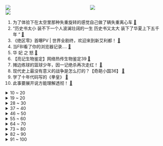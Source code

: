 <div >
	<a style="float:left;width:55%;" href = "https://github.com/anuraghazra/github-readme-stats">
	 <img src = "https://github-readme-stats.vercel.app/api?username=iuuuuuaena&theme=buefy&show_icons=true"/>
	</a>
	<a  style="float:right;width:45%" href = "https://github.com/anuraghazra/github-readme-stats">
	 <img  src="https://github-readme-stats.vercel.app/api/top-langs/?username=anuraghazra&layout=compact"/>
	</a>
	</div>

[![](https://img.shields.io/badge/jxd-@jxdgogogo.xyz-yellowgreen.svg)](https://www.jxdgogogo.xyz)<br>
1. 为了体验下在太空里那种失重旋转的感觉自己做了辆失重离心车 [:link:](//www.bilibili.com/video/BV1pU4y1S73k) <br>
2. “历史书太小 装不下一个人波澜壮阔的一生   历史书又太大 装下了华夏上下五千年 ” [:link:](//www.bilibili.com/video/BV1oT4y1671T) <br>
3. 《绝区零》首曝PV | 世界全剧终，欢迎来到新艾利都！ [:link:](//www.bilibili.com/video/BV1xT4y1B7gg) <br>
4. 当FBI看了你的浏览器记录.... [:link:](//www.bilibili.com/video/BV17u41167Kb) <br>
5. 华 妃 之 怒 [:link:](//www.bilibili.com/video/BV1M34y1h7ks) <br>
6. 【亮记生物鉴定】网络热传生物鉴定39 [:link:](//www.bilibili.com/video/BV1Av4y1N7bZ) <br>
7. 摊边练球的篮球少年，因一记绝杀再次走红！ [:link:](//www.bilibili.com/video/BV17R4y1A7R7) <br>
8. 现代史上最没有意义的战争是怎么打的？【奇葩小国36】 [:link:](//www.bilibili.com/video/BV1ZZ4y1h7f2) <br>
9. 学了十年代码写的《拳皇》 [:link:](//www.bilibili.com/video/BV1ea411J7k9) <br>
10. 此事要展开说方能理解透彻！ [:link:](//www.bilibili.com/video/BV1tr4y1t7QD) <br>
<details>
<summary>10 ~ 20</summary>

11. 低成本口碑佳作《毛骗》正式登陆B站，S1E01 梦开始的地方！（防骗！反诈！） [:link:](//www.bilibili.com/video/BV1TR4y1A7E8) <br>
12. 诺一：这个家没我不行！#诺一 #刘烨 [:link:](//www.bilibili.com/video/BV1Pv4y1T7BJ) <br>
13. 白嫖党的硬币保不住了？自制「隐形人」短片，用特效夺走你的硬币 [:link:](//www.bilibili.com/video/BV1GS4y1b7n7) <br>
14. 我们四个真强！ [:link:](//www.bilibili.com/video/BV19T4y1B7MD) <br>
15. “Nice 爷爷”知道自己在中国火了，再现表情包名场面 [:link:](//www.bilibili.com/video/BV1EZ4y187h7) <br>
16. 四川小城超硬核烧烤！自选一大把先过油再烤，深夜食客络绎不绝 [:link:](//www.bilibili.com/video/BV15A4y1S7Ng) <br>
17. 决斗必须要有铁的意志和钢的强韧【水无月菌】 [:link:](//www.bilibili.com/video/BV1wZ4y187PQ) <br>
18. 沉浸体验20岁死了两个丈夫的生活 [:link:](//www.bilibili.com/video/BV1p541197HW) <br>
19. 【TF家族】练习生的原创练习集《Well，come!》（4）——《DTTM》【张泽禹】 [:link:](//www.bilibili.com/video/BV1Hr4y1b7xV) <br>
</details>
<details>
<summary>19 ~ 20</summary>

20. 😭立本！没有你 我怎么活啊啊啊啊！？ [:link:](//www.bilibili.com/video/BV1sA4y1S7vi) <br>
21. LOL祖传古法电疗套路！对手：我满血啊！满血！【有点骚东西】 [:link:](//www.bilibili.com/video/BV1su41167gd) <br>
22. 不妨大胆的去追逐一下梦想，虽然我们没有那么多观众………… [:link:](//www.bilibili.com/video/BV1dY4y1b7yz) <br>
23. 杀一条巨大裸胸鳝，非常凶猛一口能咬断手臂，堪称海洋里的恶霸 [:link:](//www.bilibili.com/video/BV1D54y1f7eQ) <br>
24. 新番时光机！十年前的观众都在看什么神片？「2012年4月篇」 [:link:](//www.bilibili.com/video/BV1mR4y1A7Ey) <br>
25. 就这也配叫解压玩具？出口暗鲨美国儿童的吗？ [:link:](//www.bilibili.com/video/BV1aT4y167Pj) <br>
26. 真人手法VS动漫特效！我在现实世界还原了JOJO里的赌术！ [:link:](//www.bilibili.com/video/BV1bt4y1x7Wk) <br>
27. 你好，我叫卡塔琳娜【原神】 [:link:](//www.bilibili.com/video/BV1iL4y1F76m) <br>
28. 【4K60FPS】宇多田光《One Last Kiss》高能来袭！再见，所有的福音战士！ [:link:](//www.bilibili.com/video/BV1HU4y1m72z) <br>
</details>
<details>
<summary>28 ~ 30</summary>

29. 朋友们，我飘了，敢在B站上传10分钟以上的视频了！ [:link:](//www.bilibili.com/video/BV1aB4y1y7u5) <br>
30. 千万别碰长辈的手机！ [:link:](//www.bilibili.com/video/BV13F41177x4) <br>
31. 【中日歌词/MV/米津玄师】《M八七》完整版MV公布！「新・奥特曼」主题曲！ [:link:](//www.bilibili.com/video/BV1ia411J7uD) <br>
32. 【男孩穿吉利服 躺草地想伪装，不料被大家发现围观拍照】 [:link:](//www.bilibili.com/video/BV11F411j7NS) <br>
33. 第一次去绵羊料理家，我竟然送她这个..... [:link:](//www.bilibili.com/video/BV143411A7zM) <br>
34. 有两下子，但只有两下子 [:link:](//www.bilibili.com/video/BV1JZ4y1a7JY) <br>
35. 【高原战士】军营也有“网红打卡地”？来看看兵哥哥们自制的浮雕墙！ [:link:](//www.bilibili.com/video/BV1wT4y1r7mL) <br>
36. 上海up主现状...... [:link:](//www.bilibili.com/video/BV1jA4y1f7SK) <br>
37. 《请叫我总监》：虽然老板PUA我，但我们要谈恋爱！ [:link:](//www.bilibili.com/video/BV1tS4y1b7nL) <br>
</details>
<details>
<summary>37 ~ 40</summary>

38. 【2008-2022】汶川大地震，我们不曾忘记 [:link:](//www.bilibili.com/video/BV1TY4y1r73h) <br>
39. 求求你别卷我了！卖1元真不贵 [:link:](//www.bilibili.com/video/BV153411N7cM) <br>
40. 自制＂自己会跑的小电视＂ [:link:](//www.bilibili.com/video/BV1qu411z7xR) <br>
41. 没有人是完美的 [:link:](//www.bilibili.com/video/BV15U4y1m7dh) <br>
42. 最近要被三个孕妇折腾惨了 [:link:](//www.bilibili.com/video/BV1nA4y1f7ff) <br>
43. 500万粉，我却失业了 [:link:](//www.bilibili.com/video/BV1tF41177TX) <br>
44. 一不小心把骗子送进监狱...... [:link:](//www.bilibili.com/video/BV18A4y1f7n2) <br>
45. 【改善体态缓解痛经的方法】脊医Patrick分享的一些改善不良体态、富贵包，缓解肩膀疼痛和痛经的方法，有需要的朋友可以马起来练一下 [:link:](//www.bilibili.com/video/BV1y44y1u7qv) <br>
46. 重庆街头“小火锅”，深夜肉食炸弹，一锅能干3碗饭… [:link:](//www.bilibili.com/video/BV1tB4y1y7VX) <br>
</details>
<details>
<summary>46 ~ 50</summary>

47. 和我宝贝女儿一起cos《间谍过家家》 [:link:](//www.bilibili.com/video/BV1oU4y127At) <br>
48. 还想喝奶茶做梦呢？妹有 [:link:](//www.bilibili.com/video/BV1wY4y1r72w) <br>
49. 《崩坏3》全新SP角色格蕾修「繁星·绘世之卷」预告 [:link:](//www.bilibili.com/video/BV1MB4y1y76e) <br>
50. 闺蜜能让男友变更强！ [:link:](//www.bilibili.com/video/BV1dS4y1b7Td) <br>
51. 《梦幻西游网页版》洛神伙伴PV | 翩若惊鸿，婉若游龙，看洛神绝美风采尽现灵山！ [:link:](//www.bilibili.com/video/BV1rR4y1A7Ly) <br>
52. 《关于西天取经是场 骗局 这件事》—六耳传2 [:link:](//www.bilibili.com/video/BV1GZ4y187xb) <br>
53. 没想到，以这种方式夜跑了 [:link:](//www.bilibili.com/video/BV1vr4y1t73F) <br>
54. 危！假装不在家却偷偷给女友点外卖投屏…等她精神错乱后再叫来丈母娘！ [:link:](//www.bilibili.com/video/BV17u41167Up) <br>
55. 他好像知道自己很可爱 [:link:](//www.bilibili.com/video/BV1yu411z7cw) <br>
</details>
<details>
<summary>55 ~ 60</summary>

56. 男生和女生的区别 [:link:](//www.bilibili.com/video/BV1CY4y1r78M) <br>
57. 结局多次反转 [:link:](//www.bilibili.com/video/BV1HB4y127Af) <br>
58. 花费7万 我摔了7台折叠屏 最后全部坏完【新评科技】 [:link:](//www.bilibili.com/video/BV11B4y1y7DR) <br>
59. 他比我妈还相信我，尼尔叔叔：你自己试试看吧 [:link:](//www.bilibili.com/video/BV1DZ4y1h7YX) <br>
60. “兄弟？买挂吗！！”【BUG快乐阴人流#6】 [:link:](//www.bilibili.com/video/BV1hR4y1c778) <br>
61. 揭秘芭蕾舞女演员的腿到底有多长 [:link:](//www.bilibili.com/video/BV1Dt4y1s7hD) <br>
62. 40年过去了，msi还在重赛，rng已经10000-0了 [:link:](//www.bilibili.com/video/BV1Kr4y1b7Fh) <br>
63. 这可能是王者荣耀有史以来耗时最长的一局巅峰赛了！ [:link:](//www.bilibili.com/video/BV1tY4y147w2) <br>
64. 吹 风 机 吃 人 [:link:](//www.bilibili.com/video/BV1vS4y1b7VJ) <br>
</details>
<details>
<summary>64 ~ 70</summary>

65. （这也能解说？！）史上最干净的3V3篮球对抗！ [:link:](//www.bilibili.com/video/BV1SR4y1A7XJ) <br>
66. 注意，俄罗斯涂鸦画手开始炫技了！这样一幅3D画市场价肯定老高了！ [:link:](//www.bilibili.com/video/BV11T4y167cs) <br>
67. 现在都是可乐博物馆的馆长了 [:link:](//www.bilibili.com/video/BV1nY411w79b) <br>
68. 其实还是多加几帧的好，可惜我惜命 [:link:](//www.bilibili.com/video/BV1qt4y1x7LJ) <br>
69. 骑行阿里中线，走出无人区到达牧区乡镇，买点新鲜食材好好做顿饭吃 [:link:](//www.bilibili.com/video/BV1eZ4y1a7ty) <br>
70. 💙这个地方是独属于冰系浪漫吧！就是有个人比较不解风情... [:link:](//www.bilibili.com/video/BV16a411J72W) <br>
71. 前方高能：失眠的看过来，要相信自己的眼睛！ [:link:](//www.bilibili.com/video/BV1jR4y1A78J) <br>
72. B站独家《刺客信条 : 大革命》电影版 含全新镜头 中法英三字 155分钟完整版 激荡的革命和爱情 粉丝作品 4K 21:9宽荧幕 [:link:](//www.bilibili.com/video/BV1vv4y1P7g7) <br>
73. 【罗翔】黄鼠狼是保护动物吗？烤着吃野生蝗虫犯法吗？ [:link:](//www.bilibili.com/video/BV1ju41167hc) <br>
</details>
<details>
<summary>73 ~ 80</summary>

74. 天气有点热，回家不做饭了，买点丸子吃。 [:link:](//www.bilibili.com/video/BV1PY4y1t7oT) <br>
75. 清华大佬196小时讲完的日语教程，整整300集，全程干货无废话，学完即过N1 [:link:](//www.bilibili.com/video/BV1p34y1h7so) <br>
76. 爱好是爱好，职业是职业！ [:link:](//www.bilibili.com/video/BV1h5411d7mB) <br>
77. 千万不要把女朋友当成兄弟！！否则... [:link:](//www.bilibili.com/video/BV1uA4y1f7ZY) <br>
78. 我买了一些不好玩的玩具！ [:link:](//www.bilibili.com/video/BV1uF411L7mZ) <br>
79. 发给经常偷看你动态的现眼包 [:link:](//www.bilibili.com/video/BV15a411J7fs) <br>
80. 《枪手是狼，医生是猪》 [:link:](//www.bilibili.com/video/BV1B5411d7YW) <br>
81. 五分钟！能画出多大脑洞的作品？ [:link:](//www.bilibili.com/video/BV113411N7f3) <br>
82. 我与"狗"的生活，结局是我没想到的······ [:link:](//www.bilibili.com/video/BV15A4y1S7vF) <br>
</details>
<details>
<summary>82 ~ 90</summary>

83. 生腌吃到爽，生猛的潮汕毒药有人上瘾有人怕！ [:link:](//www.bilibili.com/video/BV1Pv4y1N73H) <br>
84. 都说猴头菇饼干里没有猴头菇，于是我决定亲自做！ [:link:](//www.bilibili.com/video/BV1V541197pJ) <br>
85. 宅家胖了但可爱！肉脸mm不化它，我真的会伤心！ [:link:](//www.bilibili.com/video/BV1L3411N7YW) <br>
86. 大 熊 猫 版⚡️本 草 纲 目⚡️ [:link:](//www.bilibili.com/video/BV14Y4y1476g) <br>
87. 跑的累？跑不远？2大跑步省力原则 [:link:](//www.bilibili.com/video/BV1oa411E75t) <br>
88. 一个反复横跳的上单选手【在下TheShy01】 [:link:](//www.bilibili.com/video/BV1c34y1a7nP) <br>
89. 闺蜜：？？？ 我的猫：我想她被我迷住了 [:link:](//www.bilibili.com/video/BV1GL4y1F7TX) <br>
90. 不同老师选班委 [:link:](//www.bilibili.com/video/BV1v5411d77W) <br>
91. 男生买车 vs 女生买车 [:link:](//www.bilibili.com/video/BV1oY4y147fT) <br>
</details>
<details>
<summary>91 ~ 100</summary>

92. 【天赐的声音】胡彦斌 周深《贼》 [:link:](//www.bilibili.com/video/BV1Yv4y1N7oR) <br>
93. 西红柿为什么越来越难吃了？ [:link:](//www.bilibili.com/video/BV1fZ4y1b7cX) <br>
94. 厨房竟然能直通邻居家？鉴定网络热门装修视频 [:link:](//www.bilibili.com/video/BV1cL4y1F7Br) <br>
95. 朋克机械羽毛笔？写起来一定很酷！ [:link:](//www.bilibili.com/video/BV1FZ4y1a7v1) <br>
96. 掰雪糕系列里最惨的一个 [:link:](//www.bilibili.com/video/BV1uZ4y1a7Yd) <br>
97. 拯救内娱本人终于露面，正疯狂补齐已曝光的作品 [:link:](//www.bilibili.com/video/BV1Xv4y1P7XH) <br>
98. 网传西瓜可以打磨成红宝石的模样，是真的吗？ [:link:](//www.bilibili.com/video/BV1tY411c7CP) <br>
99. 这玩意要是不简单，把我的头拧掉！！！ [:link:](//www.bilibili.com/video/BV1vT4y1B78b) <br>
100. 适合发量少｜扁头的多种发型 [:link:](//www.bilibili.com/video/BV1HA4y1S7uD) <br>
</details>
